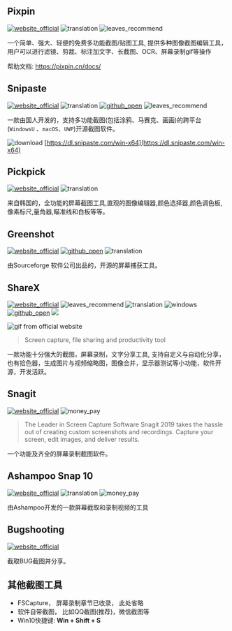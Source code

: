 ## Pixpin
[![website_official](https://gitbook07.oss-cn-hangzhou.aliyuncs.com/website_official.svg)](https://pixpin.cn/) ![translation](https://gitbook07.oss-cn-hangzhou.aliyuncs.com/translation.svg)  ![leaves_recommend](https://gitbook07.oss-cn-hangzhou.aliyuncs.com/leaves_rec.svg)

一个简单、强大、轻便的免费多功能截图/贴图工具,   提供多种图像截图编辑工具，用户可以进行滤镜、剪裁、标注加文字、长截图、OCR、屏幕录制gif等操作

帮助文档: https://pixpin.cn/docs/

## Snipaste

[![website_official](https://gitbook07.oss-cn-hangzhou.aliyuncs.com/website_official.svg)](https://www.snipaste.com) ![translation](https://gitbook07.oss-cn-hangzhou.aliyuncs.com/translation.svg) [![github_open](https://gitbook07.oss-cn-hangzhou.aliyuncs.com/github_open.svg)](https://github.com/Snipaste)  ![leaves_recommend](https://gitbook07.oss-cn-hangzhou.aliyuncs.com/leaves_rec.svg)

一款由国人开发的，支持多功能截图(包括涂鸦、马赛克、画画)的跨平台(`WindowsU` 、`macOS`、`UWP`)开源截图软件。

![download](https://gitbook07.oss-cn-hangzhou.aliyuncs.com/download.svg) [https://dl.snipaste.com/win-x64](https://dl.snipaste.com/win-x64)

## Pickpick
[![website_official](https://gitbook07.oss-cn-hangzhou.aliyuncs.com/website_official.svg)](https://picpick.app/) ![translation](https://gitbook07.oss-cn-hangzhou.aliyuncs.com/translation.svg)

来自韩国的，全功能的屏幕截图工具,直观的图像编辑器,颜色选择器,颜色调色板,像素标尺,量角器,瞄准线和白板等等。

## Greenshot
[![website_official](https://gitbook07.oss-cn-hangzhou.aliyuncs.com/website_official.svg)](https://getgreenshot.org/)  [![github_open](https://gitbook07.oss-cn-hangzhou.aliyuncs.com/github_open.svg)](https://github.com/greenshot/greenshot) ![translation](https://gitbook07.oss-cn-hangzhou.aliyuncs.com/translation.svg)

由Sourceforge 软件公司出品的，开源的屏幕捕获工具。

## ShareX
[![website_official](https://gitbook07.oss-cn-hangzhou.aliyuncs.com/website_official.svg)](https://getsharex.com/) ![leaves_recommend](https://gitbook07.oss-cn-hangzhou.aliyuncs.com/leaves_rec.svg) ![translation](https://gitbook07.oss-cn-hangzhou.aliyuncs.com/translation.svg) ![windows](https://gitbook07.oss-cn-hangzhou.aliyuncs.com/windows.svg) [![github_open](https://gitbook07.oss-cn-hangzhou.aliyuncs.com/github_open.svg)](https://github.com/ShareX/ShareX) ![](https://img.shields.io/badge/Version-13.0.1-ff55bb.svg)

![gif from official website](https://getsharex.com/img/ShareX_Animation.gif)

> Screen capture, file sharing and productivity tool

一款功能十分强大的截图，屏幕录制，文字分享工具, 支持自定义与自动化分享，也有拾色器，生成图片与视频缩略图，图像合并，显示器测试等小功能，软件开源，开发活跃。


## Snagit
[![website_official](https://gitbook07.oss-cn-hangzhou.aliyuncs.com/website_official.svg)](https://www.techsmith.com/screen-capture.html) ![money_pay](https://gitbook07.oss-cn-hangzhou.aliyuncs.com/money_pay.svg)

> The Leader in Screen Capture Software
Snagit 2019 takes the hassle out of creating custom screenshots and recordings. Capture your screen, edit images, and deliver results.

一个功能及齐全的屏幕录制截图软件。

## Ashampoo Snap 10
[![website_official](https://gitbook07.oss-cn-hangzhou.aliyuncs.com/website_official.svg)](https://www.ashampoo.com/cn/cny/pin/2024/multimedia-software/snap-10) ![translation](https://gitbook07.oss-cn-hangzhou.aliyuncs.com/translation.svg) ![money_pay](https://gitbook07.oss-cn-hangzhou.aliyuncs.com/money_pay.svg)

由Ashampoo开发的一款屏幕截取和录制视频的工具

## Bugshooting

[![website_official](https://gitbook07.oss-cn-hangzhou.aliyuncs.com/website_official.svg)](https://www.bugshooting.com/)

截取BUG截图并分享。

## 其他截图工具

- FSCapture， 屏幕录制章节已收录， 此处省略
- 软件自带截图， 比如QQ截图(推荐)，微信截图等
- Win10快捷键: **Win + Shift + S**


